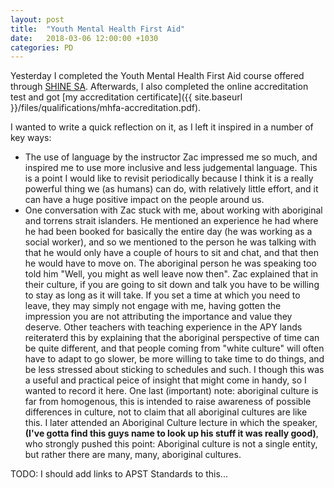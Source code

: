```yaml
---
layout: post
title:  "Youth Mental Health First Aid"
date:   2018-03-06 12:00:00 +1030
categories: PD
---
```


Yesterday I completed the Youth Mental Health First Aid course offered through [SHINE SA](https://www.shinesa.org.au/). Afterwards, I also completed the online accreditation test and got [my accreditation certificate]({{ site.baseurl }}/files/qualifications/mhfa-accreditation.pdf). 


I wanted to write a quick reflection on it, as I left it inspired in a number of key ways:
- The use of language by the instructor Zac impressed me so much, and inspired me to use more inclusive and less judgemental language. This is a point I would like to revisit periodically because I think it is a really powerful thing we (as humans) can do, with relatively little effort, and it can have a huge positive impact on the people around us.
- One conversation with Zac stuck with me, about working with aboriginal and torrens strait islanders. He mentioned an experience he had where he had been booked for basically the entire day (he was working as a social worker), and so we mentioned to the person he was talking with that he would only have a couple of hours to sit and chat, and that then he would have to move on. The aboriginal person he was speaking too told him "Well, you might as well leave now then". Zac explained that in their culture, if you are going to sit down and talk you have to be willing to stay as long as it will take. If you set a time at which you need to leave, they may simply not engage with me, having gotten the impression you are not attributing the importance and value they deserve. Other teachers with teaching experience in the APY lands reiteraterd this by explaining that the aboriginal perspective of time can be quite different, and that people coming from "white culture" will often have to adapt to go slower, be more willing to take time to do things, and be less stressed about sticking to schedules and such. I though this was a useful and practical peice of insight that might come in handy, so I wanted to record it here. One last (important) note: aboriginal culture is far from homogenous, this is intended to raise awareness of possible differences in culture, not to claim that all aboriginal cultures are like this. I later attended an Aboriginal Culture lecture in which the speaker, **(I've gotta find this guys name to look up his stuff it was really good)**, who strongly pushed this point: Aboriginal culture is not a single entity, but rather there are many, many, aboriginal cultures. 



TODO: I should add links to APST Standards to this...

